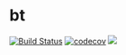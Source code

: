# bt

[![Build Status](https://travis-ci.com/maurony/bt.svg?branch=master)](https://travis-ci.com/maurony/bt) [![codecov](https://codecov.io/gh/maurony/bt/branch/master/graph/badge.svg)](https://codecov.io/gh/maurony/bt) 
[![](https://img.shields.io/badge/lifecycle-development-blue.svg)](https://www.tidyverse.org/lifecycle/#development)
